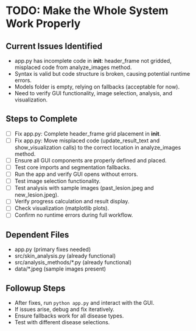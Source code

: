 # TODO: Make the Whole System Work Properly

## Current Issues Identified
- app.py has incomplete code in __init__: header_frame not gridded, misplaced code from analyze_images method.
- Syntax is valid but code structure is broken, causing potential runtime errors.
- Models folder is empty, relying on fallbacks (acceptable for now).
- Need to verify GUI functionality, image selection, analysis, and visualization.

## Steps to Complete
- [ ] Fix app.py: Complete header_frame grid placement in __init__.
- [ ] Fix app.py: Move misplaced code (update_result_text and show_visualization calls) to the correct location in analyze_images method.
- [ ] Ensure all GUI components are properly defined and placed.
- [ ] Test core imports and segmentation fallbacks.
- [ ] Run the app and verify GUI opens without errors.
- [ ] Test image selection functionality.
- [ ] Test analysis with sample images (past_lesion.jpeg and new_lesion.jpeg).
- [ ] Verify progress calculation and result display.
- [ ] Check visualization (matplotlib plots).
- [ ] Confirm no runtime errors during full workflow.

## Dependent Files
- app.py (primary fixes needed)
- src/skin_analysis.py (already functional)
- src/analysis_methods/*.py (already functional)
- data/*.jpeg (sample images present)

## Followup Steps
- After fixes, run `python app.py` and interact with the GUI.
- If issues arise, debug and fix iteratively.
- Ensure fallbacks work for all disease types.
- Test with different disease selections.
